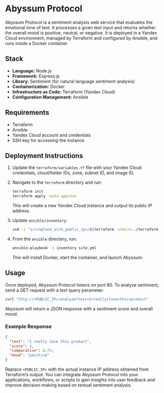 # Abyssum Protocol

Abyssum Protocol is a sentiment analysis web service that evaluates the emotional tone of text. It processes a given text input and returns whether the overall mood is positive, neutral, or negative. It is deployed in a Yandex Cloud environment, managed by Terraform and configured by Ansible, and runs inside a Docker container.

## Stack

- **Language:** Node.js  
- **Framework:** Express.js  
- **Library:** Sentiment (for natural language sentiment analysis)  
- **Containerization:** Docker  
- **Infrastructure as Code:** Terraform (Yandex Cloud)  
- **Configuration Management:** Ansible

## Requirements

- Terraform  
- Ansible  
- Yandex Cloud account and credentials  
- SSH key for accessing the instance

## Deployment Instructions

1. Update the `terraform/variables.tf` file with your Yandex Cloud credentials, cloud/folder IDs, zone, subnet ID, and image ID.
2. Navigate to the `terraform` directory and run:
   ```bash
   terraform init
   terraform apply -auto-approve
   ```
   This will create a new Yandex Cloud instance and output its public IP address.

3. Update `ansible/inventory`:
   ```bash
   sed -i "s/<replace_with_public_ip>/$(terraform -chdir=../terraform output -raw web_public_ip)/" inventory
   ```

4. From the `ansible` directory, run:
   ```bash
   ansible-playbook -i inventory site.yml
   ```
   This will install Docker, start the container, and launch Abyssum.

## Usage

Once deployed, Abyssum Protocol listens on port 80. To analyze sentiment, send a GET request with a text query parameter:

```bash
curl "http://<PUBLIC_IP>/analyze?text=I+really+love+this+product"
```

Abyssum will return a JSON response with a sentiment score and overall mood.

### Example Response

```json
{
  "text": "I really love this product",
  "score": 3,
  "comparative": 0.75,
  "mood": "positive"
}
```

Replace `<PUBLIC_IP>` with the actual instance IP address obtained from Terraform’s output. You can integrate Abyssum Protocol into your applications, workflows, or scripts to gain insights into user feedback and improve decision-making based on textual sentiment analysis.

